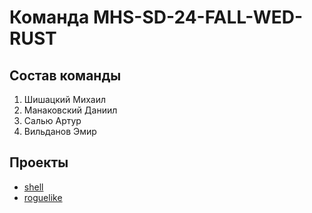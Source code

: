 # Команда MHS-SD-24-FALL-WED-RUST

## Состав команды

1. Шишацкий Михаил
2. Манаковский Даниил
3. Салью Артур
4. Вильданов Эмир

## Проекты

- [shell](./shell/)
- [roguelike](./roguelike/)
